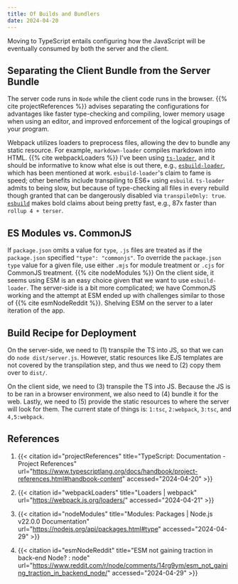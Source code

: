 ```yaml
---
title: Of Builds and Bundlers
date: 2024-04-20
---
```


Moving to TypeScript entails configuring how the JavaScript will be
eventually consumed by both the server and the client.

## Separating the Client Bundle from the Server Bundle

The server code runs in `Node` while the client code runs in the
browser. {{% cite projectReferences %}} advises separating the
configurations for advantages like faster type-checking and compiling,
lower memory usage when using an editor, and improved enforcement of the
logical groupings of your program.

Webpack utilizes loaders to preprocess files, allowing the dev to bundle
any static resource. For example, `markdown-loader` compiles markdown
into HTML. {{% cite webpackLoaders %}} I've been using
[`ts-loader`](https://github.com/TypeStrong/ts-loader), and it should be
informative to know what else is out there, e.g.,
[`esbuild-loader`](https://github.com/privatenumber/esbuild-loader),
which has been mentioned at work. `esbuild-loader`'s claim to fame is
speed; other benefits include transpiling to ES6+ using `esbuild`.
`ts-loader` admits to being slow, but because of type-checking all files
in every rebuild though granted that can be dangerously disabled via
`transpileOnly: true`. [`esbuild`](https://esbuild.github.io/) makes
bold claims about being pretty fast, e.g., 87x faster than `rollup 4 +
terser`.

## ES Modules vs. CommonJS

If `package.json` omits a value for `type`, `.js` files are treated as
if the `package.json` specified `"type": "commonjs"`. To override the
`package.json` `type` value for a given file, use either `.mjs` for
module treatment or `.cjs` for CommonJS treatment. {{% cite nodeModules
%}} On the client side, it seems using ESM is an easy choice given that
we want to use `esbuild-loader`. The server-side is a bit more
complicated; we have CommonJS working and the attempt at ESM ended up
with challenges similar to those of {{% cite esmNodeReddit %}}. Shelving
ESM on the server to a later iteration of the app.

## Build Recipe for Deployment

On the server-side, we need to (1) transpile the TS into JS, so that we
can do `node dist/server.js`. However, static resources like EJS
templates are not covered by the transpilation step, and thus we need to
(2) copy them over to `dist/`.

On the client side, we need to (3) transpile the TS into JS. Because the
JS is to be ran in a browser environment, we also need to (4) bundle it
for the web. Lastly, we need to (5) provide the static resources to
where the server will look for them. The current state of things is:
`1:tsc`, `2:webpack`, `3:tsc`, and `4,5:webpack`.

## References

1. {{< citation
  id="projectReferences"
  title="TypeScript: Documentation - Project References"
  url="https://www.typescriptlang.org/docs/handbook/project-references.html#handbook-content"
  accessed="2024-04-20" >}}

1. {{< citation
  id="webpackLoaders"
  title="Loaders | webpack"
  url="https://webpack.js.org/loaders/"
  accessed="2024-04-21" >}}

1. {{< citation
  id="nodeModules"
  title="Modules: Packages | Node.js v22.0.0 Documentation"
  url="https://nodejs.org/api/packages.html#type"
  accessed="2024-04-29" >}}

1. {{< citation
  id="esmNodeReddit"
  title="ESM not gaining traction in back-end Node? : node"
  url="https://www.reddit.com/r/node/comments/14rg9ym/esm_not_gaining_traction_in_backend_node/"
  accessed="2024-04-29" >}}
